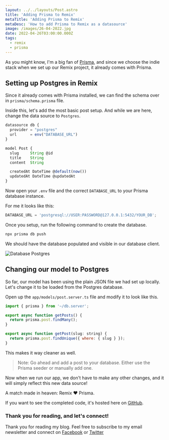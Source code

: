 ```yaml
---
layout: ../../layouts/Post.astro
title: 'Adding Prisma to Remix'
metaTitle: 'Adding Prisma to Remix'
metaDesc: 'How to add Prisma to Remix as a datasource'
image: /images/26-04-2022.jpg
date: 2022-04-26T03:00:00.000Z
tags:
  - remix
  - prisma
---
```


As you might know, I'm a big fan of [Prisma](https://daily-dev-tips.com/tags/prisma/), and since we choose the indie stack when we set up our Remix project, it already comes with Prisma.

## Setting up Postgres in Remix

Since it already comes with Prisma installed, we can find the schema over in `prisma/schema.prisma` file.

Inside this, let's add the most basic post setup.
And while we are here, change the data source to `Postgres`.

```js
datasource db {
  provider = "postgres"
  url      = env("DATABASE_URL")
}

model Post {
  slug     String @id
  title    String
  content  String

  createdAt DateTime @default(now())
  updatedAt DateTime @updatedAt
}
```

Now open your `.env` file and the correct `DATABASE_URL` to your Prisma database instance.

For me it looks like this:

```js
DATABASE_URL = 'postgresql://USER:PASSWORD@127.0.0.1:5432/YOUR_DB';
```

Once you setup, run the following command to create the database.

```bash
npx prisma db push
```

We should have the database populated and visible in our database client.

![Database Postgres](https://cdn.hashnode.com/res/hashnode/image/upload/v1650088468908/VGp-z7Sys.png)

## Changing our model to Postgres

So far, our model has been using the plain JSON file we had set up locally.
Let's change it to be loaded from the Postgres database.

Open up the `app/models/post.server.ts` file and modify it to look like this.

```js
import { prisma } from '~/db.server';

export async function getPosts() {
  return prisma.post.findMany();
}

export async function getPost(slug: string) {
  return prisma.post.findUnique({ where: { slug } });
}
```

This makes it way cleaner as well.

> Note: Go ahead and add a post to your database. Either use the Prisma seeder or manually add one.

Now when we run our app, we don't have to make any other changes, and it will simply reflect this new data source!

A match made in heaven: Remix ❤️ Prisma.

If you want to see the completed code, it's hosted here on [GitHub](https://github.com/rebelchris/remix-starter/tree/prisma).

### Thank you for reading, and let's connect!

Thank you for reading my blog. Feel free to subscribe to my email newsletter and connect on [Facebook](https://www.facebook.com/DailyDevTipsBlog) or [Twitter](https://twitter.com/DailyDevTips1)
